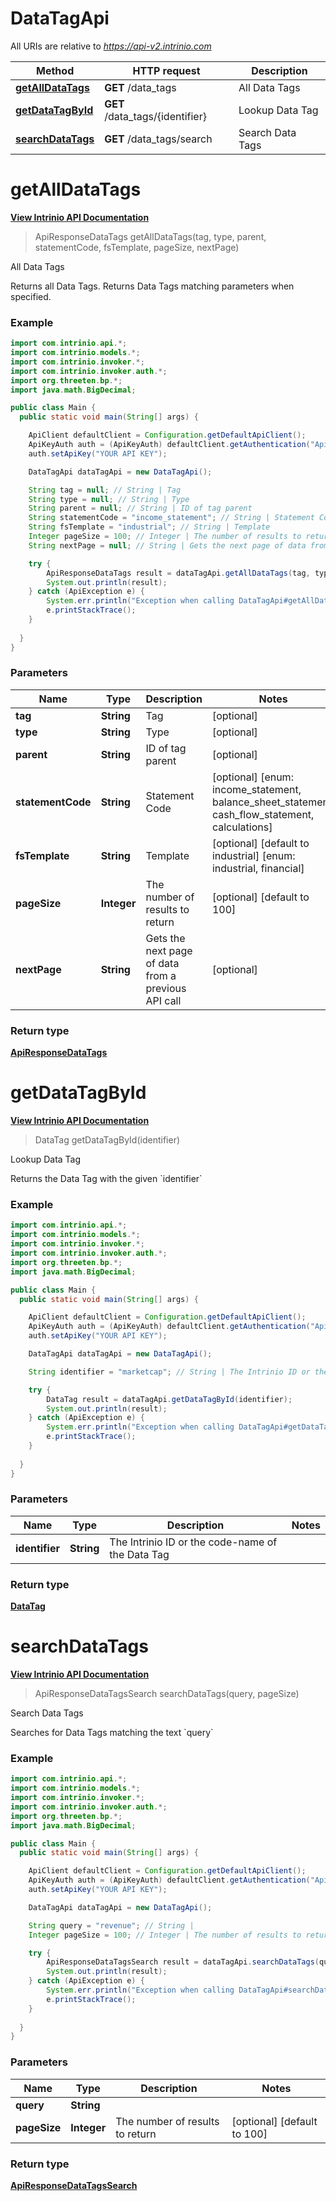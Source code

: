 # DataTagApi

All URIs are relative to *https://api-v2.intrinio.com*

Method | HTTP request | Description
------------- | ------------- | -------------
[**getAllDataTags**](DataTagApi.md#getAllDataTags) | **GET** /data_tags | All Data Tags
[**getDataTagById**](DataTagApi.md#getDataTagById) | **GET** /data_tags/{identifier} | Lookup Data Tag
[**searchDataTags**](DataTagApi.md#searchDataTags) | **GET** /data_tags/search | Search Data Tags



[//]: # (START_OPERTATION)

[//]: # (ENDPOINT:/data_tags)

[//]: # (DOC_LINK:DataTagApi.md#getAllDataTags)

<a name="getAllDataTags"></a>
# **getAllDataTags**

[**View Intrinio API Documentation**](https://docs.intrinio.com/documentation/api_v2/getAllDataTags_v2)

> ApiResponseDataTags getAllDataTags(tag, type, parent, statementCode, fsTemplate, pageSize, nextPage)

All Data Tags

Returns all Data Tags. Returns Data Tags matching parameters when specified.

### Example

[//]: # (START_CODE_EXAMPLE)

```java
import com.intrinio.api.*;
import com.intrinio.models.*;
import com.intrinio.invoker.*;
import com.intrinio.invoker.auth.*;
import org.threeten.bp.*;
import java.math.BigDecimal;

public class Main {
  public static void main(String[] args) {

    ApiClient defaultClient = Configuration.getDefaultApiClient();
    ApiKeyAuth auth = (ApiKeyAuth) defaultClient.getAuthentication("ApiKeyAuth");
    auth.setApiKey("YOUR API KEY");

    DataTagApi dataTagApi = new DataTagApi();

    String tag = null; // String | Tag
    String type = null; // String | Type
    String parent = null; // String | ID of tag parent
    String statementCode = "income_statement"; // String | Statement Code
    String fsTemplate = "industrial"; // String | Template
    Integer pageSize = 100; // Integer | The number of results to return
    String nextPage = null; // String | Gets the next page of data from a previous API call

    try {
        ApiResponseDataTags result = dataTagApi.getAllDataTags(tag, type, parent, statementCode, fsTemplate, pageSize, nextPage);
        System.out.println(result);
    } catch (ApiException e) {
        System.err.println("Exception when calling DataTagApi#getAllDataTags");
        e.printStackTrace();
    }
  
  }
}
```

[//]: # (END_CODE_EXAMPLE)

### Parameters

Name | Type | Description  | Notes
------------- | ------------- | ------------- | -------------
 **tag** | **String**| Tag | [optional]
 **type** | **String**| Type | [optional]
 **parent** | **String**| ID of tag parent | [optional]
 **statementCode** | **String**| Statement Code | [optional] [enum: income_statement, balance_sheet_statement, cash_flow_statement, calculations]
 **fsTemplate** | **String**| Template | [optional] [default to industrial] [enum: industrial, financial]
 **pageSize** | **Integer**| The number of results to return | [optional] [default to 100]
 **nextPage** | **String**| Gets the next page of data from a previous API call | [optional]

### Return type

[**ApiResponseDataTags**](ApiResponseDataTags.md)

[//]: # (END_OPERATION)


[//]: # (START_OPERTATION)

[//]: # (ENDPOINT:/data_tags/{identifier})

[//]: # (DOC_LINK:DataTagApi.md#getDataTagById)

<a name="getDataTagById"></a>
# **getDataTagById**

[**View Intrinio API Documentation**](https://docs.intrinio.com/documentation/api_v2/getDataTagById_v2)

> DataTag getDataTagById(identifier)

Lookup Data Tag

Returns the Data Tag with the given &#x60;identifier&#x60;

### Example

[//]: # (START_CODE_EXAMPLE)

```java
import com.intrinio.api.*;
import com.intrinio.models.*;
import com.intrinio.invoker.*;
import com.intrinio.invoker.auth.*;
import org.threeten.bp.*;
import java.math.BigDecimal;

public class Main {
  public static void main(String[] args) {

    ApiClient defaultClient = Configuration.getDefaultApiClient();
    ApiKeyAuth auth = (ApiKeyAuth) defaultClient.getAuthentication("ApiKeyAuth");
    auth.setApiKey("YOUR API KEY");

    DataTagApi dataTagApi = new DataTagApi();

    String identifier = "marketcap"; // String | The Intrinio ID or the code-name of the Data Tag

    try {
        DataTag result = dataTagApi.getDataTagById(identifier);
        System.out.println(result);
    } catch (ApiException e) {
        System.err.println("Exception when calling DataTagApi#getDataTagById");
        e.printStackTrace();
    }
  
  }
}
```

[//]: # (END_CODE_EXAMPLE)

### Parameters

Name | Type | Description  | Notes
------------- | ------------- | ------------- | -------------
 **identifier** | **String**| The Intrinio ID or the code-name of the Data Tag |

### Return type

[**DataTag**](DataTag.md)

[//]: # (END_OPERATION)


[//]: # (START_OPERTATION)

[//]: # (ENDPOINT:/data_tags/search)

[//]: # (DOC_LINK:DataTagApi.md#searchDataTags)

<a name="searchDataTags"></a>
# **searchDataTags**

[**View Intrinio API Documentation**](https://docs.intrinio.com/documentation/api_v2/searchDataTags_v2)

> ApiResponseDataTagsSearch searchDataTags(query, pageSize)

Search Data Tags

Searches for Data Tags matching the text &#x60;query&#x60;

### Example

[//]: # (START_CODE_EXAMPLE)

```java
import com.intrinio.api.*;
import com.intrinio.models.*;
import com.intrinio.invoker.*;
import com.intrinio.invoker.auth.*;
import org.threeten.bp.*;
import java.math.BigDecimal;

public class Main {
  public static void main(String[] args) {

    ApiClient defaultClient = Configuration.getDefaultApiClient();
    ApiKeyAuth auth = (ApiKeyAuth) defaultClient.getAuthentication("ApiKeyAuth");
    auth.setApiKey("YOUR API KEY");

    DataTagApi dataTagApi = new DataTagApi();

    String query = "revenue"; // String | 
    Integer pageSize = 100; // Integer | The number of results to return

    try {
        ApiResponseDataTagsSearch result = dataTagApi.searchDataTags(query, pageSize);
        System.out.println(result);
    } catch (ApiException e) {
        System.err.println("Exception when calling DataTagApi#searchDataTags");
        e.printStackTrace();
    }
  
  }
}
```

[//]: # (END_CODE_EXAMPLE)

### Parameters

Name | Type | Description  | Notes
------------- | ------------- | ------------- | -------------
 **query** | **String**|  |
 **pageSize** | **Integer**| The number of results to return | [optional] [default to 100]

### Return type

[**ApiResponseDataTagsSearch**](ApiResponseDataTagsSearch.md)

[//]: # (END_OPERATION)


